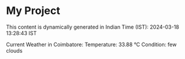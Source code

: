 # My Project

This content is dynamically generated in Indian Time (IST): 2024-03-18 13:28:43 IST


Current Weather in Coimbatore:
Temperature: 33.88 °C
Condition: few clouds
